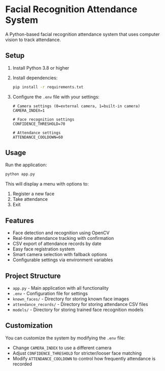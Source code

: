 # Facial Recognition Attendance System

A Python-based facial recognition attendance system that uses computer vision to track attendance.

## Setup

1. Install Python 3.8 or higher
2. Install dependencies:
   ```bash
   pip install -r requirements.txt
   ```
3. Configure the `.env` file with your settings:

   ```
   # Camera settings (0=external camera, 1=built-in camera)
   CAMERA_INDEX=1

   # Face recognition settings
   CONFIDENCE_THRESHOLD=70

   # Attendance settings
   ATTENDANCE_COOLDOWN=60
   ```

## Usage

Run the application:

```bash
python app.py
```

This will display a menu with options to:

1. Register a new face
2. Take attendance
3. Exit

## Features

- Face detection and recognition using OpenCV
- Real-time attendance tracking with confirmation
- CSV export of attendance records by date
- Easy face registration system
- Smart camera selection with fallback options
- Configurable settings via environment variables

## Project Structure

- `app.py` - Main application with all functionality
- `.env` - Configuration file for settings
- `known_faces/` - Directory for storing known face images
- `attendance_records/` - Directory for storing attendance CSV files
- `models/` - Directory for storing trained face recognition models

## Customization

You can customize the system by modifying the `.env` file:

- Change `CAMERA_INDEX` to use a different camera
- Adjust `CONFIDENCE_THRESHOLD` for stricter/looser face matching
- Modify `ATTENDANCE_COOLDOWN` to control how frequently attendance is recorded
